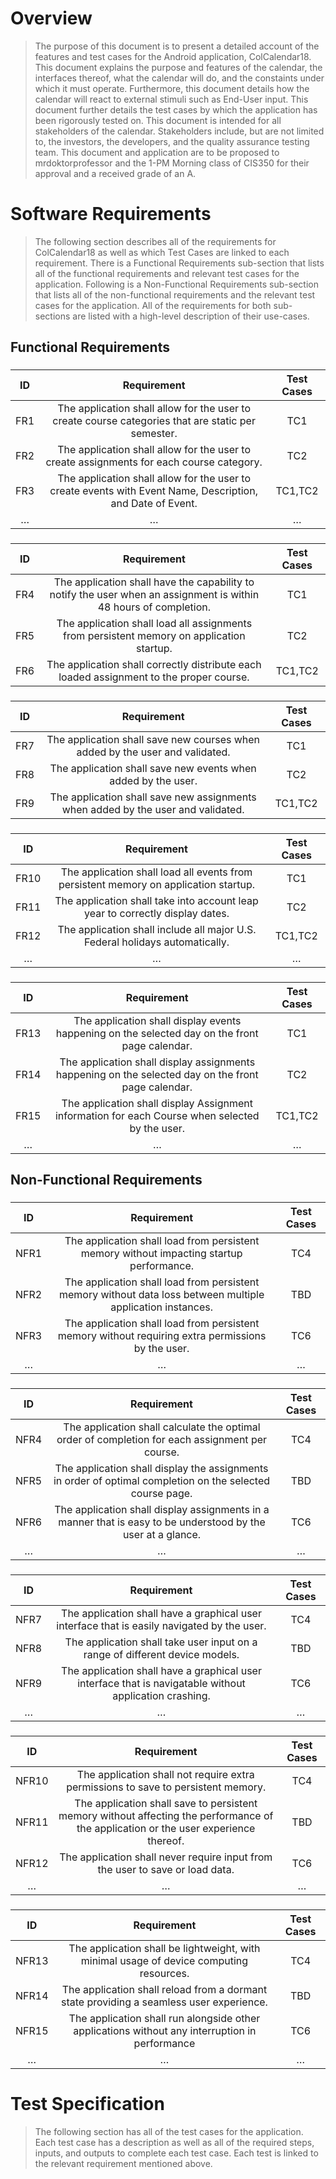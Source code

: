 # Overview

> The purpose of this document is to present a detailed account of the features and test cases for the Android application, ColCalendar18. This document explains the purpose and features of the calendar, the interfaces thereof, what the calendar will do, and the constaints under which it must operate. Furthermore, this document details how the calendar will react to external stimuli such as End-User input. This document further details the test cases by which the application has been rigorously tested on. This document is intended for all stakeholders of the calendar. Stakeholders include, but are not limited to, the investors, the developers, and the quality assurance testing team. This document and application are to be proposed to mrdoktorprofessor and the 1-PM Morning class of CIS350 for their approval and a received grade of an A.

# Software Requirements

> The following section describes all of the requirements for ColCalendar18 as well as which Test Cases are linked to each requirement. There is a Functional Requirements sub-section that lists all of the functional requirements and relevant test cases for the application. Following is a Non-Functional Requirements sub-section that lists all of the non-functional requirements and the relevant test cases for the application. All of the requirements for both sub-sections are listed with a high-level description of their use-cases.

## Functional Requirements

### <User-Created Categories>

| ID | Requirement | Test Cases |
| :-------------: | :----------: | :----------: |
| FR1 | The application shall allow for the user to create course categories that are static per semester. | TC1 |
| FR2 | The application shall allow for the user to create assignments for each course category. | TC2 |
| FR3 | The application shall allow for the user to create events with Event Name, Description, and Date of Event. | TC1,TC2 |
| … | … | … |

### <User Input: Assignments>
| ID | Requirement | Test Cases |
| :-------------: | :----------: | :----------: |
| FR4 | The application shall have the capability to notify the user when an assignment is within 48 hours of completion. | TC1 |
| FR5 | The application shall load all assignments from persistent memory on application startup. | TC2 |
| FR6 | The application shall correctly distribute each loaded assignment to the proper course. | TC1,TC2 |


### <Persistent Memory>
| ID | Requirement | Test Cases |
| :-------------: | :----------: | :----------: |
| FR7 | The application shall save new courses when added by the user and validated. | TC1 |
| FR8 | The application shall save new events when added by the user. | TC2 |
| FR9 | The application shall save new assignments when added by the user and validated. | TC1,TC2 |


### <User Input: Events>
| ID | Requirement | Test Cases |
| :-------------: | :----------: | :----------: |
| FR10 | The application shall load all events from persistent memory on application startup. | TC1 |
| FR11 | The application shall take into account leap year to correctly display dates. | TC2 |
| FR12 | The application shall include all major U.S. Federal holidays automatically. | TC1,TC2 |
| … | … | … |

### <Calendar Display>
| ID | Requirement | Test Cases |
| :-------------: | :----------: | :----------: |
| FR13 | The application shall display events happening on the selected day on the front page calendar. | TC1 |
| FR14 | The application shall display assignments happening on the selected day on the front page calendar. | TC2 |
| FR15 | The application shall display Assignment information for each Course when selected by the user. | TC1,TC2 |
| … | … | … |

## Non-Functional Requirements

### <Loading>
| ID | Requirement | Test Cases |
| :-------------: | :----------: | :----------: |
| NFR1 | The application shall load from persistent memory without impacting startup performance. | TC4 |
| NFR2 | The application shall load from persistent memory without data loss between multiple application instances. | TBD |
| NFR3 | The application shall load from persistent memory without requiring extra permissions by the user. | TC6 |
| … | … | … |

### <Generate To-Do List>
| ID | Requirement | Test Cases |
| :-------------: | :----------: | :----------: |
| NFR4 | The application shall calculate the optimal order of completion for each assignment per course. | TC4 |
| NFR5 | The application shall display the assignments in order of optimal completion on the selected course page. | TBD |
| NFR6 | The application shall display assignments in a manner that is easy to be understood by the user at a glance. | TC6 |
| … | … | … |

### <Graphical User Interface>
| ID | Requirement | Test Cases |
| :-------------: | :----------: | :----------: |
| NFR7 | The application shall have a graphical user interface that is easily navigated by the user. | TC4 |
| NFR8 | The application shall take user input on a range of different device models. | TBD |
| NFR9 | The application shall have a graphical user interface that is navigatable without application crashing. | TC6 |
| … | … | … |

### <Saving>
| ID | Requirement | Test Cases |
| :-------------: | :----------: | :----------: |
| NFR10 | The application shall not require extra permissions to save to persistent memory. | TC4 |
| NFR11 | The application shall save to persistent memory without affecting the performance of the application or the user experience thereof. | TBD |
| NFR12 | The application shall never require input from the user to save or load data. | TC6 |
| … | … | … |

### <Application Stability>
| ID | Requirement | Test Cases |
| :-------------: | :----------: | :----------: |
| NFR13 | The application shall be lightweight, with minimal usage of device computing resources. | TC4 |
| NFR14 | The application shall reload from a dormant state providing a seamless user experience. | TBD |
| NFR15 | The application shall run alongside other applications without any interruption in performance | TC6 |
| … | … | … |

# Test Specification

> The following section has all of the test cases for the application. Each test case has a description as well as all of the required steps, inputs, and outputs to complete each test case. Each test is linked to the relevant requirement mentioned above.